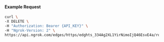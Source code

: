 <!-- Code generated for API Clients. DO NOT EDIT. -->

#### Example Request

```bash
curl \
-X DELETE \
-H "Authorization: Bearer {API_KEY}" \
-H "Ngrok-Version: 2" \
https://api.ngrok.com/edges/https/edghts_334Ag2XL1YirNimoIjQ46EsvE4a/routes/edghtsrt_334Ag0BsSfMDIr8C0PAG3vPSRCZ/compression
```
